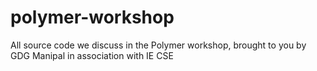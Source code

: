 # polymer-workshop
All source code we discuss in the Polymer workshop, brought to you by GDG Manipal in association with IE CSE
